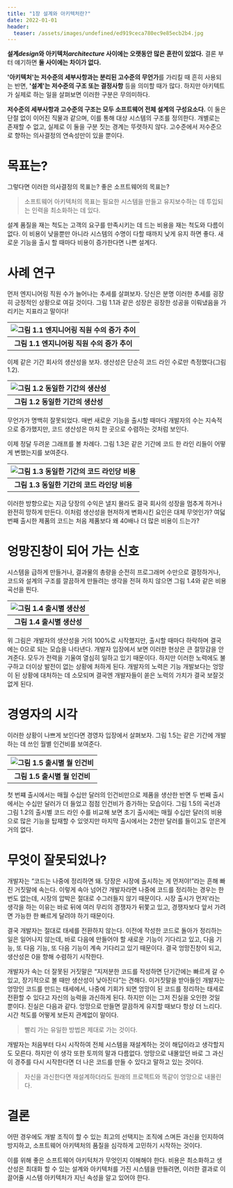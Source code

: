 ```yaml
---
title: "1장 설계와 아키텍처란?"
date: 2022-01-01
header:
  teaser: /assets/images/undefined/ed919ceca780ec9e85ecb2b4.jpg
---
```


**설계*design*와 아키텍처*architecture* 사이에는 오랫동안 많은 혼란이 있었다.** 결론 부터 얘기하면 **둘 사이에는 차이가 없다.**

**'아키텍처'는 저수준의 세부사항과는 분리된 고수준의 무언가**를 가리킬 때 흔히 사용되는 반면, **'설계'는 저수준의 구조 또는 결정사항** 등을 의미할 때가 많다. 하지만 아키텍트가 실제로 하는 일을 살펴보면 이러한 구분은 무의미하다.

**저수준의 세부사항과 고수준의 구조는 모두 소프트웨어 전체 설계의 구성요소다.** 이 둘은 단절 없이 이어진 직물과 같으며, 이를 통해 대상 시스템의 구조를 정의한다. 개별로는 존재할 수 없고, 실제로 이 둘을 구분 짓는 경계는 뚜렷하지 않다. 고수준에서 저수준으로 향하는 의사결정의 연속성만이 있을 뿐이다.

# 목표는?

그렇다면 이러한 의사결정의 목표는? 좋은 소프트웨어의 목표는?

> 소프트웨어 아키텍처의 목표는 필요한 시스템을 만들고 유지보수하는 데 투입되는 인력을 최소화하는 데 있다.

설계 품질을 재는 척도는 고객의 요구를 만족시키는 데 드는 비용을 재는 척도와 다름이 없다. 이 비용이 낮을뿐만 아니라 시스템의 수명이 다할 때까지 낮게 유지 하면 좋다. 새로운 기능을 출시 할 때마다 비용이 증가한다면 나쁜 설계다.

# 사례 연구

먼저 엔지니어링 직원 수가 늘어나는 추세를 살펴보자. 당신은 분명 이러한 추세를 굉장히 긍정적인 상황으로 여길 것이다. 그림 1.1과 같은 성장은 굉장한 성공을 이뤄냈음을 가리키는 지표라고 말이다!

| ![그림 1.1 엔지니어링 직원 수의 증가 추이](https://uchanlee.dev/static/0a50572e45511d65424f1fe40d68ba13/0a47e/image-1.1.png) | 
|:--:| 
| **그림 1.1 엔지니어링 직원 수의 증가 추이** |

이제 같은 기간 회사의 생산성을 보자. 생산성은 단순히 코드 라인 수로만 측정했다(그림 1.2).

| ![그림 1.2 동일한 기간의 생산성](https://uchanlee.dev/static/a66e4ce519202d4a67b6ea4f4b566947/0a47e/image-1.2.png) | 
|:--:| 
| **그림 1.2 동일한 기간의 생산성** |

무언가가 명백히 잘못되었다. 매번 새로운 기능을 출시할 때마다 개발자의 수는 지속적으로 증가했지만, 코드 생산성은 마치 한 곳으로 수렴하는 것처럼 보인다.

이제 정달 두려운 그래프를 볼 차례다. 그림 1.3은 같은 기간에 코드 한 라인 리들이 어떻게 변했는지를 보여준다.

| ![그림 1.3 동일한 기간의 코드 라인당 비용](https://uchanlee.dev/static/557d5c2df4405aead2f7fc7ec6d2f515/0a47e/image-1.3.png) | 
|:--:| 
| **그림 1.3 동일한 기간의 코드 라인당 비용** |

이러한 방향으로는 지금 당장의 수익은 낼지 몰라도 결국 회사의 성장을 멈추게 하거나 완전히 망하게 만든다. 이처럼 생산성을 현저하게 변화시킨 요인은 대체 무엇인가? 여덟 번째 출시한 제품의 코드는 처음 제품보다 왜 40배나 더 많은 비용이 드는가?

# 엉망진창이 되어 가는 신호

시스템을 급하게 만들거나, 결과물의 총량을 순전히 프로그래머 수만으로 결정하거나, 코드와 설계의 구조를 깔끔하게 만들려는 생각을 전혀 하지 않으면 그림 1.4와 같은 비용 곡선을 띈다.

| ![그림 1.4 출시별 생산성](https://uchanlee.dev/static/1fafc953a9b50fa441a3fa67e3e06901/0a47e/image-1.4.png) | 
|:--:| 
| **그림 1.4 출시별 생산성** |

위 그림은 개발자의 생산성을 거의 100%로 시작했지만, 출시할 때마다 하락하며 결국에는 0으로 되는 모습을 나타낸다. 개발자 입장에서 보면 이러한 현상은 큰 절망감을 안겨준다. 모두가 전력을 기울여 열심히 일하고 있기 때문이다. 하지만 이러한 노력에도 불구하고 더이상 발전이 없는 상황에 처하게 된다. 개발자의 노력은 기능 개발보다는 엉망이 된 상황에 대처하는 데 소모되며 결국엔 개발자들이 쏟은 노력의 가치가 결국 보잘것없게 된다.

# 경영자의 시각

이러한 상황이 나쁘게 보인다면 경영자 입장에서 살펴보자. 그림 1.5는 같은 기간에 개발하는 데 쓰인 월별 인건비를 보여준다.

| ![그림 1.5 출시별 월 인건비](https://uchanlee.dev/static/30140aa506a82da6915fff71ef6675ed/0a47e/image-1.5.png) | 
|:--:| 
| **그림 1.5 출시별 월 인건비** |

첫 번쨰 출시에서는 매월 수십만 달러의 인건비만으로 제품을 생산한 반면 두 번째 출시에서는 수십만 달러가 더 들었고 점점 인건비가 증가하는 모습이다. 그림 1.5의 곡선과 그림 1.2의 출시별 코드 라인 수를 비교해 보면 초기 출시에는 매월 수십만 달러의 비용으로 많은 기능을 탑재할 수 있엇지만 마지막 출시에서는 2천만 달러를 들이고도 얻은게 거의 없다.

# 무엇이 잘못되었나?

개발자는 “코드는 나중에 정리하면 돼. 당장은 시장에 출시하는 게 먼저야!”라는 흔해 빠진 거짓말에 속는다. 이렇게 속아 넘어간 개발자라면 나중에 코드를 정리하는 경우는 한 번도 없는데, 시장의 압박은 절대로 수그러들지 않기 때문이다. 시장 출시가 먼저'라는 생각을 하는 이유는 바로 뒤에 여러 무리의 경쟁자가 뒤쫓고 있고, 경쟁자보다 앞서 가려면 가능한 한 빠르게 달려야 하기 때문이다.

결국 개발자는 절대로 태세를 전환하지 않는다. 이전에 작성한 코드로 돌아가 정리하는 일은 일어나지 않는데, 바로 다음에 만들어야 할 새로운 기능이 기다리고 있고, 다음 기능, 또 다음 기능, 또 다음 기능이 계속 기다리고 있기 때문이다. 결국 엉망진창이 되고, 생산성은 0을 향해 수렴하기 시작한다.

개발자가 속는 더 잘못된 거짓말은 “지저분한 코드를 작성하면 단기간에는 빠르게 갈 수 있고, 장기적으로 볼 때만 생산성이 낮아진다”는 견해다. 이거짓말을 받아들인 개발자는 엉망인 코드를 만드는 태세에서, 나중에 기회가 되면 엉망이 된 코드를 정리하는 태세로 전환할 수 있다고 자신의 능력을 과신하게 된다. 하지만 이는 그저 진실을 오인한 것일 뿐이다. 진실은 다음과 같다. 엉망으로 만들면 깔끔하게 유지할 때보다 항상 더 느리다. 시간 척도를 어떻게 보든지 관계없이 말이다.

> 빨리 가는 유일한 방법은 제대로 가는 것이다.

개발자는 처음부터 다시 시작하여 전체 시스템을 재설계하는 것이 해답이라고 생각할지도 모른다. 하지만 이 생각 또한 토끼의 말과 다름없다. 엉망으로 내몰았던 바로 그 과신이 경주를 다시 시작한다면 더 나은 코드를 만들 수 있다고 말하고 있는 것이다.

> 자신을 과신한다면 재설계하더라도 원래의 프로젝트와 똑같이 엉망으로 내몰린다.

# 결론

어떤 경우에도 개발 조직이 할 수 있는 최고의 선택지는 조직에 스며든 과신을 인지하여 방지하고, 소프트웨어 아키텍처의 품질을 심각하게 고민하기 시작하는 것이다.

이를 위해 좋은 소프트웨어 아키턱처가 무엇인지 이해해야 한다. 비용은 최소화하고 생산성은 최대화 할 수 있는 설계와 아키텍처를 가진 시스템을 만들려면, 이러한 결과로 이끌어줄 시스템 아키텍처가 지닌 속성을 알고 있어야 한다.